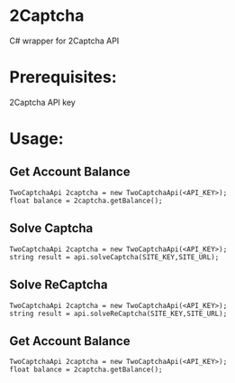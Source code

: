 # 2Captcha
C# wrapper for 2Captcha API


# Prerequisites:
2Captcha API key

# Usage:
## Get Account Balance
```
TwoCaptchaApi 2captcha = new TwoCaptchaApi(<API_KEY>);
float balance = 2captcha.getBalance();

```

## Solve Captcha
```
TwoCaptchaApi 2captcha = new TwoCaptchaApi(<API_KEY>);
string result = api.solveCaptcha(SITE_KEY,SITE_URL);
```

## Solve ReCaptcha
```
TwoCaptchaApi 2captcha = new TwoCaptchaApi(<API_KEY>);
string result = api.solveReCaptcha(SITE_KEY,SITE_URL);
```


## Get Account Balance
```
TwoCaptchaApi 2captcha = new TwoCaptchaApi(<API_KEY>);
float balance = 2captcha.getBalance();

```



